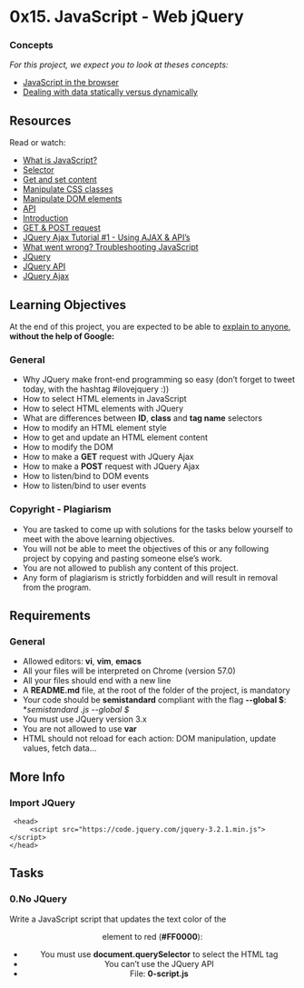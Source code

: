 # 0x15. JavaScript - Web jQuery

### Concepts

*For this project, we expect you to look at theses concepts:*

- [JavaScript in the browser](https://intranet.alxswe.com/concepts/3)
- [Dealing with data statically versus dynamically](https://intranet.alxswe.com/concepts/35)

## Resources
Read or watch:

- [What is JavaScript?](https://developer.mozilla.org/en-US/docs/Learn/JavaScript/First_steps/What_is_JavaScript)
- [Selector](https://jquery-tutorial.net/selectors/using-elements-ids-and-classes/)
- [Get and set content](https://jquery-tutorial.net/dom-manipulation/getting-and-setting-content/)
- [Manipulate CSS classes](https://jquery-tutorial.net/dom-manipulation/getting-and-setting-css-classes/)
- [Manipulate DOM elements](https://jquery-tutorial.net/dom-manipulation/the-append-and-prepend-methods/)
- [API](https://oscarotero.com/jquery/)
- [Introduction](https://jquery-tutorial.net/ajax/introduction/)
- [GET & POST request](https://jquery-tutorial.net/ajax/the-get-and-post-methods/)
- [JQuery Ajax Tutorial #1 - Using AJAX & API’s](https://www.youtube.com/watch?v=fEYx8dQr_cQ)
- [What went wrong? Troubleshooting JavaScript](https://developer.mozilla.org/en-US/docs/Learn/JavaScript/First_steps/What_went_wrong)
- [JQuery](https://jquery.com/)
- [JQuery API](https://api.jquery.com/)
- [JQuery Ajax](https://learn.jquery.com/ajax/)

## Learning Objectives

At the end of this project, you are expected to be able to [explain to anyone](https://fs.blog/feynman-learning-technique/), **without the help of Google:**

### General

- Why JQuery make front-end programming so easy (don’t forget to tweet today, with the hashtag #ilovejquery :))
- How to select HTML elements in JavaScript
- How to select HTML elements with JQuery
- What are differences between **ID**, **class** and **tag name** selectors
- How to modify an HTML element style
- How to get and update an HTML element content
- How to modify the DOM
- How to make a **GET** request with JQuery Ajax
- How to make a **POST** request with JQuery Ajax
- How to listen/bind to DOM events
- How to listen/bind to user events

### Copyright - Plagiarism

- You are tasked to come up with solutions for the tasks below yourself to meet with the above learning objectives.
- You will not be able to meet the objectives of this or any following project by copying and pasting someone else’s work.
- You are not allowed to publish any content of this project.
- Any form of plagiarism is strictly forbidden and will result in removal from the program.

## Requirements

### General

- Allowed editors: **vi**, **vim**, **emacs**
- All your files will be interpreted on Chrome (version 57.0)
- All your files should end with a new line
- A **README.md** file, at the root of the folder of the project, is mandatory
- Your code should be **semistandard** compliant with the flag **--global $**: **semistandard *.js --global $**
- You must use JQuery version 3.x
- You are not allowed to use **var**
- HTML should not reload for each action: DOM manipulation, update values, fetch data…

## More Info
### Import JQuery

     <head>
         <script src="https://code.jquery.com/jquery-3.2.1.min.js"></script>
    </head>

## Tasks
### 0.No JQuery

Write a JavaScript script that updates the text color of the **<header>** element to red (**#FF0000**):

- You must use **document.querySelector** to select the HTML tag
- You can’t use the JQuery API
- File: **0-script.js**
